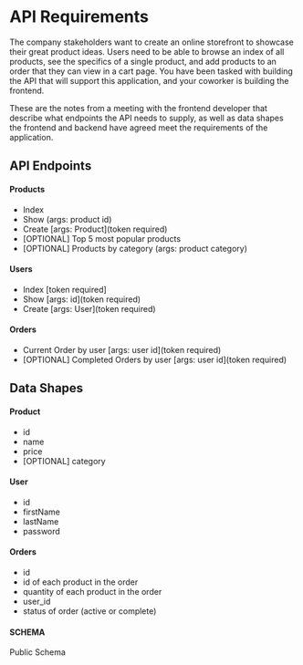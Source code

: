 # API Requirements

The company stakeholders want to create an online storefront to showcase their great product ideas. Users need to be able to browse an index of all products, see the specifics of a single product, and add products to an order that they can view in a cart page. You have been tasked with building the API that will support this application, and your coworker is building the frontend.

These are the notes from a meeting with the frontend developer that describe what endpoints the API needs to supply, as well as data shapes the frontend and backend have agreed meet the requirements of the application.

## API Endpoints

#### Products

- Index
- Show (args: product id)
- Create [args: Product](token required)
- [OPTIONAL] Top 5 most popular products
- [OPTIONAL] Products by category (args: product category)

#### Users

- Index [token required]
- Show [args: id](token required)
- Create [args: User](token required)

#### Orders

- Current Order by user [args: user id](token required)
- [OPTIONAL] Completed Orders by user [args: user id](token required)

## Data Shapes

#### Product

- id
- name
- price
- [OPTIONAL] category

#### User

- id
- firstName
- lastName
- password

#### Orders

- id
- id of each product in the order
- quantity of each product in the order
- user_id
- status of order (active or complete)

#### SCHEMA

Public Schema
